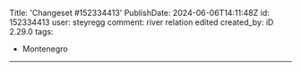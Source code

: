Title: 'Changeset #152334413'
PublishDate: 2024-06-06T14:11:48Z
id: 152334413
user: steyregg
comment: river relation edited
created_by: iD 2.29.0
tags:
- Montenegro

---

